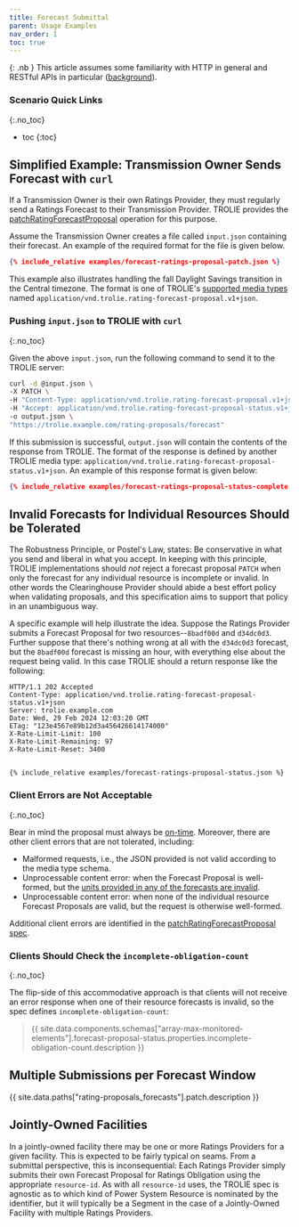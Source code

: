 ```yaml
---
title: Forecast Submittal
parent: Usage Examples
nav_order: 1
toc: true
---
```



{: .nb }
This article assumes some familiarity with HTTP in general and RESTful
APIs in particular ([background](../articles/trolie-for-ems-and-ot)).


### Scenario Quick Links
{:.no_toc}

* toc
{:toc}



## Simplified Example: Transmission Owner Sends Forecast with `curl`

If a Transmission Owner is their own Ratings Provider, they must regularly send
a Ratings Forecast to their Transmission Provider. TROLIE provides the
[patchRatingForecastProposal](../spec#tag/Rating-Proposals/operation/patchRatingForecastProposal)
operation for this purpose.


Assume the Transmission Owner creates a file called `input.json` containing
their forecast. An example of the required format for the file is given below.

```json
{% include_relative examples/forecast-ratings-proposal-patch.json %}
```

This example also illustrates handling the fall Daylight Savings transition in
the Central timezone. The format is one of TROLIE's [supported media
types](../articles/supported-media-types) named
`application/vnd.trolie.rating-forecast-proposal.v1+json`.


### Pushing `input.json` to TROLIE with `curl`
{:.no_toc}

Given the above `input.json`, run the following command to send it to the TROLIE server:

```bash
curl -d @input.json \
-X PATCH \
-H "Content-Type: application/vnd.trolie.rating-forecast-proposal.v1+json" \
-H "Accept: application/vnd.trolie.rating-forecast-proposal-status.v1+json"
-o output.json \
"https://trolie.example.com/rating-proposals/forecast"
```

If this submission is successful, `output.json` will contain the contents of the
response from TROLIE. The format of the response is defined by another TROLIE
media type: `application/vnd.trolie.rating-forecast-proposal-status.v1+json`. An
example of this response format is given below:

```json
{% include_relative examples/forecast-ratings-proposal-status-complete.json %}
```


## Invalid Forecasts for Individual Resources Should be Tolerated

The Robustness Principle, or Postel's Law, states: Be conservative in what you
send and liberal in what you accept. In keeping with this principle, TROLIE
implementations should *not* reject a forecast proposal `PATCH` when only the
forecast for any individual resource is incomplete or invalid. In other words
the Clearinghouse Provider should abide a best effort policy when validating
proposals, and this specification aims to support that policy in an unambiguous
way.

A specific example will help illustrate the idea. Suppose the Ratings Provider
submits a Forecast Proposal for two resources--`8badf00d` and `d34dc0d3`.
Further suppose that there's nothing wrong at all with the `d34dc0d3` forecast,
but the `8badf00d` forecast is missing an hour, with everything else about the
request being valid. In this case TROLIE should a return response like the
following:

```http
HTTP/1.1 202 Accepted
Content-Type: application/vnd.trolie.rating-forecast-proposal-status.v1+json
Server: trolie.example.com
Date: Wed, 29 Feb 2024 12:03:20 GMT
ETag: "123e4567e89b12d3a456426614174000"
X-Rate-Limit-Limit: 100
X-Rate-Limit-Remaining: 97
X-Rate-Limit-Reset: 3400


{% include_relative examples/forecast-ratings-proposal-status.json %}
```

### Client Errors are Not Acceptable
{:.no_toc}

Bear in mind the proposal must always be
[on-time](/articles/forecast-windows.html#on-time--202-accepted). Moreover,
there are other client errors that are not tolerated, including:

* Malformed requests, i.e., the JSON provided is not valid according to the
  media type schema.
* Unprocessable content error: when the Forecast Proposal is well-formed, but
  the [units provided in any of the forecasts are
  invalid](/articles/how-units-are-handled#validation).
* Unprocessable content error: when none of the individual resource Forecast
  Proposals are valid, but the request is otherwise well-formed.

Additional client errors are identified in the [patchRatingForecastProposal spec](../spec#tag/Rating-Proposals/operation/patchRatingForecastProposal).

### Clients Should Check the `incomplete-obligation-count`
{:.no_toc}

The flip-side of this accommodative approach is that clients will not receive an
error response when one of their resource forecasts is invalid, so the spec
defines `incomplete-obligation-count`:

> {{ site.data.components.schemas["array-max-monitored-elements"].forecast-proposal-status.properties.incomplete-obligation-count.description }}

## Multiple Submissions per Forecast Window

{{ site.data.paths["rating-proposals_forecasts"].patch.description }}

## Jointly-Owned Facilities

In a jointly-owned facility there may be one or more Ratings Providers for a
given facility. This is expected to be fairly typical on seams. From a submittal
perspective, this is inconsequential: Each Ratings Provider simply submits their
own Forecast Proposal for Ratings Obligation using the appropriate
`resource-id`. As with all `resource-id` uses, the TROLIE spec is agnostic as to
which kind of Power System Resource is nominated by the identifier, but it will
typically be a Segment in the case of a Jointly-Owned Facility with multiple
Ratings Providers.
